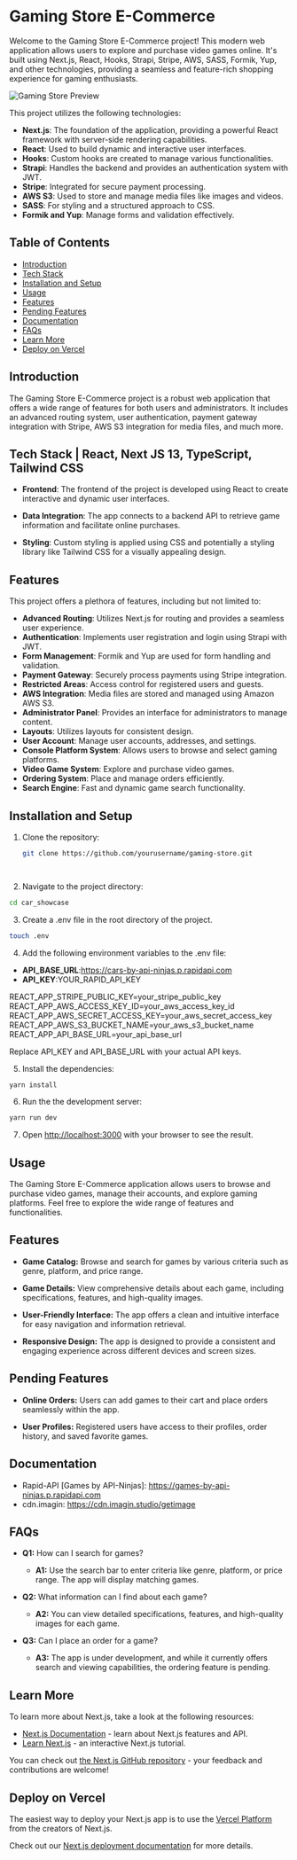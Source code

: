 # Gaming Store E-Commerce

Welcome to the Gaming Store E-Commerce project! This modern web application allows users to explore and purchase video games online. It's built using Next.js, React, Hooks, Strapi, Stripe, AWS, SASS, Formik, Yup, and other technologies, providing a seamless and feature-rich shopping experience for gaming enthusiasts.

![Gaming Store Preview](public/gaming-store-preview.png)

This project utilizes the following technologies:

- **Next.js**: The foundation of the application, providing a powerful React framework with server-side rendering capabilities.
- **React**: Used to build dynamic and interactive user interfaces.
- **Hooks**: Custom hooks are created to manage various functionalities.
- **Strapi**: Handles the backend and provides an authentication system with JWT.
- **Stripe**: Integrated for secure payment processing.
- **AWS S3**: Used to store and manage media files like images and videos.
- **SASS**: For styling and a structured approach to CSS.
- **Formik and Yup**: Manage forms and validation effectively.
## Table of Contents

- [Introduction](#introduction)
- [Tech Stack](#tech-stack)
- [Installation and Setup](#installation-and-setup)
- [Usage](#usage)
- [Features](#features)
- [Pending Features](#pending-features)
- [Documentation](#documentation)
- [FAQs](#faqs)
- [Learn More](#learn-more)
- [Deploy on Vercel](#deploy-on-vercel)

## Introduction

The Gaming Store E-Commerce project is a robust web application that offers a wide range of features for both users and administrators. It includes an advanced routing system, user authentication, payment gateway integration with Stripe, AWS S3 integration for media files, and much more.

## Tech Stack | React, Next JS 13, TypeScript, Tailwind CSS

- **Frontend**: The frontend of the project is developed using React to create interactive and dynamic user interfaces.

- **Data Integration**: The app connects to a backend API to retrieve game information and facilitate online purchases.

- **Styling**: Custom styling is applied using CSS and potentially a styling library like Tailwind CSS for a visually appealing design.


## Features

This project offers a plethora of features, including but not limited to:

- **Advanced Routing**: Utilizes Next.js for routing and provides a seamless user experience.
- **Authentication**: Implements user registration and login using Strapi with JWT.
- **Form Management**: Formik and Yup are used for form handling and validation.
- **Payment Gateway**: Securely process payments using Stripe integration.
- **Restricted Areas**: Access control for registered users and guests.
- **AWS Integration**: Media files are stored and managed using Amazon AWS S3.
- **Administrator Panel**: Provides an interface for administrators to manage content.
- **Layouts**: Utilizes layouts for consistent design.
- **User Account**: Manage user accounts, addresses, and settings.
- **Console Platform System**: Allows users to browse and select gaming platforms.
- **Video Game System**: Explore and purchase video games.
- **Ordering System**: Place and manage orders efficiently.
- **Search Engine**: Fast and dynamic game search functionality.

## Installation and Setup

1. Clone the repository:

   ```bash
   git clone https://github.com/yourusername/gaming-store.git

  
2. Navigate to the project directory:

```bash
cd car_showcase
```

3. Create a .env file in the root directory of the project.

```bash
touch .env
```

4. Add the following environment variables to the .env file:

-   **API_BASE_URL**:https://cars-by-api-ninjas.p.rapidapi.com
-   **API_KEY**:YOUR_RAPID_API_KEY

REACT_APP_STRIPE_PUBLIC_KEY=your_stripe_public_key
REACT_APP_AWS_ACCESS_KEY_ID=your_aws_access_key_id
REACT_APP_AWS_SECRET_ACCESS_KEY=your_aws_secret_access_key
REACT_APP_AWS_S3_BUCKET_NAME=your_aws_s3_bucket_name
REACT_APP_API_BASE_URL=your_api_base_url


Replace API_KEY and API_BASE_URL with your actual API keys.

5. Install the dependencies:

```bash
yarn install
```

6. Run the the development server:

```bash
yarn run dev
```

7. Open [http://localhost:3000](http://localhost:3000) with your browser to see the result.

## Usage

The Gaming Store E-Commerce application allows users to browse and purchase video games, manage their accounts, and explore gaming platforms. Feel free to explore the wide range of features and functionalities.

## Features

- **Game Catalog:** Browse and search for games by various criteria such as genre, platform, and price range.

- **Game Details:** View comprehensive details about each game, including specifications, features, and high-quality images.

- **User-Friendly Interface:** The app offers a clean and intuitive interface for easy navigation and information retrieval.

- **Responsive Design:** The app is designed to provide a consistent and engaging experience across different devices and screen sizes.

## Pending Features

- **Online Orders:** Users can add games to their cart and place orders seamlessly within the app.

- **User Profiles:** Registered users have access to their profiles, order history, and saved favorite games.

## Documentation

- Rapid-API [Games by API-Ninjas]: https://games-by-api-ninjas.p.rapidapi.com
- cdn.imagin: https://cdn.imagin.studio/getimage

## FAQs

- **Q1:** How can I search for games?
  - **A1:** Use the search bar to enter criteria like genre, platform, or price range. The app will display matching games.

- **Q2:** What information can I find about each game?
  - **A2:** You can view detailed specifications, features, and high-quality images for each game.

- **Q3:** Can I place an order for a game?
  - **A3:** The app is under development, and while it currently offers search and viewing capabilities, the ordering feature is pending.

## Learn More

To learn more about Next.js, take a look at the following resources:

- [Next.js Documentation](https://nextjs.org/docs) - learn about Next.js features and API.
- [Learn Next.js](https://nextjs.org/learn) - an interactive Next.js tutorial.

You can check out [the Next.js GitHub repository](https://github.com/vercel/next.js/) - your feedback and contributions are welcome!

## Deploy on Vercel

The easiest way to deploy your Next.js app is to use the [Vercel Platform](https://vercel.com/new?utm_medium=default-template&filter=next.js&utm_source=create-next-app&utm_campaign=create-next-app-readme) from the creators of Next.js.

Check out our [Next.js deployment documentation](https://nextjs.org/docs/deployment) for more details.
